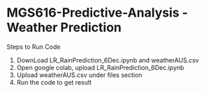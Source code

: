 # MGS616-Predictive-Analysis - Weather Prediction 
Steps to Run Code
1. DownLoad LR_RainPrediction_6Dec.ipynb and weatherAUS.csv
2. Open google colab, upload LR_RainPrediction_6Dec.ipynb
3. Upload weatherAUS.csv under files section 
4. Run the code to get result
